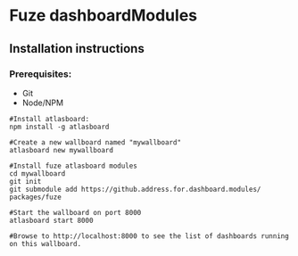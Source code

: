 # Fuze dashboardModules

## Installation instructions

### Prerequisites:
- Git
- Node/NPM

```
#Install atlasboard:
npm install -g atlasboard

#Create a new wallboard named "mywallboard"
atlasboard new mywallboard

#Install fuze atlasboard modules
cd mywallboard
git init
git submodule add https://github.address.for.dashboard.modules/ packages/fuze

#Start the wallboard on port 8000
atlasboard start 8000

#Browse to http://localhost:8000 to see the list of dashboards running on this wallboard.
```
